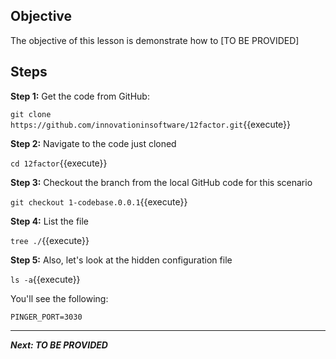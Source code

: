 ## Objective
The objective of this lesson is demonstrate how to [TO BE PROVIDED]

## Steps

**Step 1:** Get the code from GitHub:

`git clone https://github.com/innovationinsoftware/12factor.git`{{execute}}

**Step 2:** Navigate to the code just cloned

`cd 12factor`{{execute}}

**Step 3:** Checkout the branch from the local GitHub code for this scenario

`git checkout 1-codebase.0.0.1`{{execute}}

**Step 4:** List the file

`tree ./`{{execute}}

**Step 5:** Also, let's look at the hidden configuration file

`ls -a`{{execute}}

You'll see the following:

```
PINGER_PORT=3030
```

---

***Next: TO BE PROVIDED***